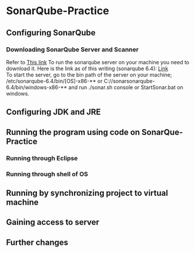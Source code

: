 
<body>
<h1>SonarQube-Practice</h>
<h2>Configuring SonarQube</h2>
<h3> Downloading SonarQube Server and Scanner </h3>
<p>Refer to <a href ="https://docs.sonarqube.org/display/SONAR/Get+Started+in+Two+Minutes">This link</a>
To run the sonarqube server on your machine you need to download it. Here is the link as of this writing (sonarqube 6.4): <a href = https://www.sonarqube.org/downloads/>Link</a> </br>
To start the server, go to the bin path of the server on your machine; /etc/sonarqube-6.4/bin/[OS]-x86-** or C://sonarsonarqube-6.4/bin/windows-x86-** and run ./sonar.sh console or StartSonar.bat on windows. </br>
</p>
<h2>Configuring JDK and JRE</h2>

<h2>Running the program using code on SonarQue-Practice</h2>
<h3>Running through Eclipse</h3>
<h3>Running through shell of OS</h3>

<h2> Running by synchronizing project to virtual machine</h2>

<h2>Gaining access to server</h2>

<h2> Further changes</h2>

